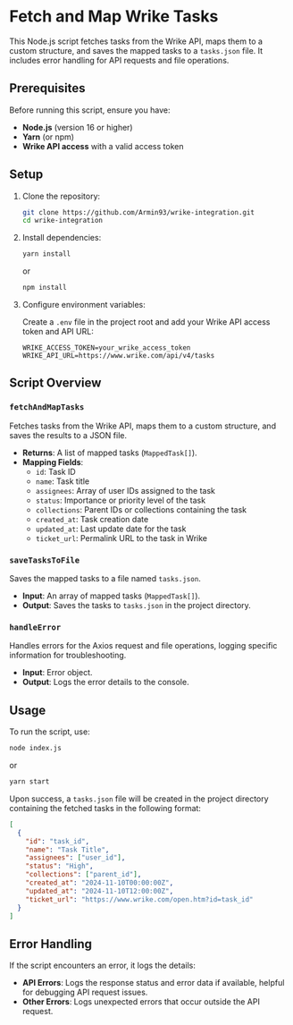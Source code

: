 # Fetch and Map Wrike Tasks

This Node.js script fetches tasks from the Wrike API, maps them to a custom structure, and saves the mapped tasks to a `tasks.json` file. It includes error handling for API requests and file operations.

## Prerequisites

Before running this script, ensure you have:
- **Node.js** (version 16 or higher)
- **Yarn** (or npm)
- **Wrike API access** with a valid access token

## Setup

1. Clone the repository:

   ```bash
   git clone https://github.com/Armin93/wrike-integration.git
   cd wrike-integration
   ```

2. Install dependencies:

   ```bash
   yarn install
   ```

   or

   ```bash
   npm install
   ```

3. Configure environment variables:

   Create a `.env` file in the project root and add your Wrike API access token and API URL:

   ```plaintext
   WRIKE_ACCESS_TOKEN=your_wrike_access_token
   WRIKE_API_URL=https://www.wrike.com/api/v4/tasks
   ```

## Script Overview

### `fetchAndMapTasks`

Fetches tasks from the Wrike API, maps them to a custom structure, and saves the results to a JSON file.

- **Returns**: A list of mapped tasks (`MappedTask[]`).
- **Mapping Fields**:
    - `id`: Task ID
    - `name`: Task title
    - `assignees`: Array of user IDs assigned to the task
    - `status`: Importance or priority level of the task
    - `collections`: Parent IDs or collections containing the task
    - `created_at`: Task creation date
    - `updated_at`: Last update date for the task
    - `ticket_url`: Permalink URL to the task in Wrike

### `saveTasksToFile`

Saves the mapped tasks to a file named `tasks.json`.

- **Input**: An array of mapped tasks (`MappedTask[]`).
- **Output**: Saves the tasks to `tasks.json` in the project directory.

### `handleError`

Handles errors for the Axios request and file operations, logging specific information for troubleshooting.

- **Input**: Error object.
- **Output**: Logs the error details to the console.

## Usage

To run the script, use:

```bash
node index.js
```
or 
```bash
yarn start
```

Upon success, a `tasks.json` file will be created in the project directory containing the fetched tasks in the following format:

```json
[
  {
    "id": "task_id",
    "name": "Task Title",
    "assignees": ["user_id"],
    "status": "High",
    "collections": ["parent_id"],
    "created_at": "2024-11-10T00:00:00Z",
    "updated_at": "2024-11-10T12:00:00Z",
    "ticket_url": "https://www.wrike.com/open.htm?id=task_id"
  }
]
```

## Error Handling

If the script encounters an error, it logs the details:

- **API Errors**: Logs the response status and error data if available, helpful for debugging API request issues.
- **Other Errors**: Logs unexpected errors that occur outside the API request.
